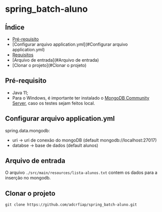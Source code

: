 # spring_batch-aluno

## Índice

- [Pré-requisito](#Pré-requisito)
- [Configurar arquivo application.yml](#Configurar arquivo application.yml)
- [Requisitos](#requisitos)
- [Arquivo de entrada](#Arquivo de entrada)
- [Clonar o projeto](#Clonar o projeto)

## Pré-requisito

* Java 11;
* Para o Windows, é importante ter instalado o [MongoDB Community Server](https://www.mongodb.com/try/download/community?tck=docs_server), caso os testes sejam feitos local.

## Configurar arquivo application.yml

spring.data.mongodb:
* uri -> uri de conexão do mongoDB (default mongodb://localhost:27017)
* databse -> base de dados (default alunos)

## Arquivo de entrada

O arquivo `./src/main/resources/lista-alunos.txt` contem os dados para a inserção no mongodb.

## Clonar o projeto

    git clone https://github.com/adcrfiap/spring_batch-aluno.git
  
